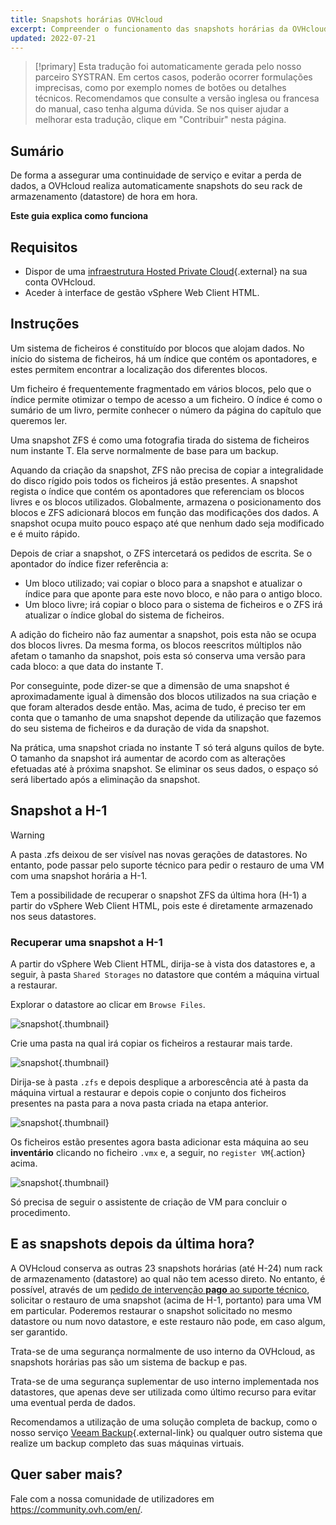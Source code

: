 ```yaml
---
title: Snapshots horárias OVHcloud
excerpt: Compreender o funcionamento das snapshots horárias da OVHcloud
updated: 2022-07-21
---
```


> [!primary]
> Esta tradução foi automaticamente gerada pelo nosso parceiro SYSTRAN. Em certos casos, poderão ocorrer formulações imprecisas, como por exemplo nomes de botões ou detalhes técnicos. Recomendamos que consulte a versão inglesa ou francesa do manual, caso tenha alguma dúvida. Se nos quiser ajudar a melhorar esta tradução, clique em "Contribuir" nesta página.
>

## Sumário

De forma a assegurar uma continuidade de serviço e evitar a perda de dados, a OVHcloud realiza automaticamente snapshots do seu rack de armazenamento (datastore) de hora em hora.

**Este guia explica como funciona**

## Requisitos

* Dispor de uma [infraestrutura Hosted Private Cloud](https://www.ovhcloud.com/pt/enterprise/products/hosted-private-cloud/){.external} na sua conta OVHcloud.
* Aceder à interface de gestão vSphere Web Client HTML.

## Instruções

Um sistema de ficheiros é constituído por blocos que alojam dados. No início do sistema de ficheiros, há um índice que contém os apontadores, e estes permitem encontrar a localização dos diferentes blocos.

Um ficheiro é frequentemente fragmentado em vários blocos, pelo que o índice permite otimizar o tempo de acesso a um ficheiro. O índice é como o sumário de um livro, permite conhecer o número da página do capítulo que queremos ler.
 
Uma snapshot ZFS é como uma fotografia tirada do sistema de ficheiros num instante T. Ela serve normalmente de base para um backup.
 
Aquando da criação da snapshot, ZFS não precisa de copiar a integralidade do disco rígido pois todos os ficheiros já estão presentes. A snapshot regista o índice que contém os apontadores que referenciam os blocos livres e os blocos utilizados. Globalmente, armazena o posicionamento dos blocos e ZFS adicionará blocos em função das modificações dos dados. A snapshot ocupa muito pouco espaço até que nenhum dado seja modificado e é muito rápido.
 
Depois de criar a snapshot, o ZFS intercetará os pedidos de escrita. Se o apontador do índice fizer referência a:
 
- Um bloco utilizado; vai copiar o bloco para a snapshot e atualizar o índice para que aponte para este novo bloco, e não para o antigo bloco.
- Um bloco livre; irá copiar o bloco para o sistema de ficheiros e o ZFS irá atualizar o índice global do sistema de ficheiros.
 
A adição do ficheiro não faz aumentar a snapshot, pois esta não se ocupa dos blocos livres. Da mesma forma, os blocos reescritos múltiplos não afetam o tamanho da snapshot, pois esta só conserva uma versão para cada bloco: a que data do instante T.
 
Por conseguinte, pode dizer-se que a dimensão de uma snapshot é aproximadamente igual à dimensão dos blocos utilizados na sua criação e que foram alterados desde então. Mas, acima de tudo, é preciso ter em conta que o tamanho de uma snapshot depende da utilização que fazemos do seu sistema de ficheiros e da duração de vida da snapshot.
 
Na prática, uma snapshot criada no instante T só terá alguns quilos de byte. O tamanho da snapshot irá aumentar de acordo com as alterações efetuadas até à próxima snapshot. Se eliminar os seus dados, o espaço só será libertado após a eliminação da snapshot.

## Snapshot a H-1

> [!warning]
>
>A pasta .zfs deixou de ser visível nas novas gerações de datastores. No entanto, pode passar pelo suporte técnico para pedir o restauro de uma VM com uma snapshot horária a H-1.
>

Tem a possibilidade de recuperar o snapshot ZFS da última hora (H-1) a partir do vSphere Web Client HTML, pois este é diretamente armazenado nos seus datastores. 

### Recuperar uma snapshot a H-1

A partir do vSphere Web Client HTML, dirija-se à vista dos datastores e, a seguir, à pasta `Shared Storages` no datastore que contém a máquina virtual a restaurar.

Explorar o datastore ao clicar em `Browse Files`.

![snapshot](snapshots_horaires_ovh_images_snapshot01.png){.thumbnail}

Crie uma pasta na qual irá copiar os ficheiros a restaurar mais tarde.

![snapshot](snapshots_horaires_ovh_images_snapshot02.png){.thumbnail}

Dirija-se à pasta `.zfs` e depois desplique a arborescência até à pasta da máquina virtual a restaurar e depois copie o conjunto dos ficheiros presentes na pasta para a nova pasta criada na etapa anterior.

![snapshot](snapshots_horaires_ovh_images_snapshot03.png){.thumbnail}

Os ficheiros estão presentes agora basta adicionar esta máquina ao seu **inventário** clicando no ficheiro `.vmx` e, a seguir, no `register VM`{.action} acima.

![snapshot](images_snapshot04.png){.thumbnail}

Só precisa de seguir o assistente de criação de VM para concluir o procedimento.

## E as snapshots depois da última hora?

A OVHcloud conserva as outras 23 snapshots horárias (até H-24) num rack de armazenamento (datastore) ao qual não tem acesso direto. No entanto, é possível, através de um [pedido de intervenção **pago** ao suporte técnico](https://help.ovhcloud.com/csm?id=csm_get_help), solicitar o restauro de uma snapshot (acima de H-1, portanto) para uma VM em particular. Poderemos restaurar o snapshot solicitado no mesmo datastore ou num novo datastore, e este restauro não pode, em caso algum, ser garantido.

Trata-se de uma segurança normalmente de uso interno da OVHcloud, as snapshots horárias pas são um sistema de backup e pas.

Trata-se de uma segurança suplementar de uso interno implementada nos datastores, que apenas deve ser utilizada como último recurso para evitar uma eventual perda de dados.

Recomendamos a utilização de uma solução completa de backup, como o nosso serviço [Veeam Backup](veeam_backup_as_a_service1.){.external-link} ou qualquer outro sistema que realize um backup completo das suas máquinas virtuais.

## Quer saber mais?

Fale com a nossa comunidade de utilizadores em <https://community.ovh.com/en/>.
